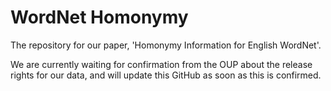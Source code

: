 # WordNet Homonymy

The repository for our paper, 'Homonymy Information for English WordNet'. 

We are currently waiting for confirmation from the OUP about the release rights for our data, and will update this GitHub as soon as this is confirmed.
